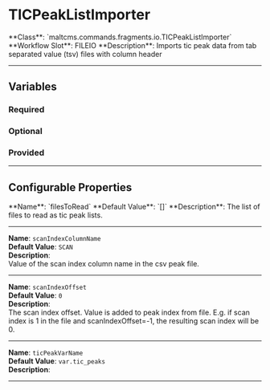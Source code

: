 <h1>TICPeakListImporter</h1>
**Class**: `maltcms.commands.fragments.io.TICPeakListImporter`  
**Workflow Slot**: FILEIO  
**Description**: Imports tic peak data from tab separated value (tsv) files with column header  

---

<h2>Variables</h2>
<h3>Required</h3>

<h3>Optional</h3>

<h3>Provided</h3>


---

<h2>Configurable Properties</h2>
**Name**: `filesToRead`  
**Default Value**: `[]`  
**Description**:  
The list of files to read as tic peak lists.  

---

**Name**: `scanIndexColumnName`  
**Default Value**: `SCAN`  
**Description**:  
Value of the scan index column name in the csv peak file.  

---

**Name**: `scanIndexOffset`  
**Default Value**: `0`  
**Description**:  
The scan index offset. Value is added to peak index from file. E.g. if scan index is 1 in the file and scanIndexOffset=-1, the resulting scan index will be 0.  

---

**Name**: `ticPeakVarName`  
**Default Value**: `var.tic_peaks`  
**Description**:  
  

---


